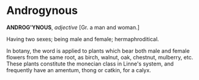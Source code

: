 # Androgynous

**ANDROG'YNOUS**, _adjective_ \[Gr. a man and woman.\]

Having two sexes; being male and female; hermaphroditical.

In botany, the word is applied to plants which bear both male and female flowers from the same root, as birch, walnut, oak, chestnut, mulberry, etc. These plants constitute the monecian class in Linne's system, and frequently have an amentum, thong or catkin, for a calyx.